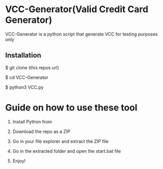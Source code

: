 # VCC-Generator(Valid Credit Card Generator)
VCC-Generator is a python script that generate VCC for testing purposes only<br>   
 
 
<h2>Installation</h2>
 
<p>$ git clone (this repos url)</p> 
<p>$ cd VCC-Generator</p>  
<p>$ python3 VCC.py</p>    
   
# Guide on how to use these tool    
  
1. Install Python from
 
2. Download the repo as a ZIP   
  
3. Go in your file explorer and extract the ZIP file  
      
4. Go in the extracted folder and open the start.bat file 
 
5. Enjoy!